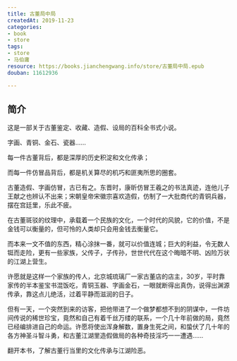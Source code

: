 ```yaml
---
title: 古董局中局
createdAt: 2019-11-23
categories: 
- book
- store
tags: 
- store
- 马伯庸
resource: https://books.jianchengwang.info/store/古董局中局.epub
douban: 11612936

---
```


## 简介

这是一部关于古董鉴定、收藏、造假、设局的百科全书式小说。

字画、青铜、金石、瓷器……

每一件古董背后，都是深厚的历史积淀和文化传承；

而每一件仿冒品背后，都是机关算尽的机巧和匪夷所思的圈套。

古董造假、字画仿冒，古已有之。东晋时，康昕仿冒王羲之的书法真迹，连他儿子王献之也辨认不出来；宋朝皇帝宋徽宗喜欢造假，仿制了一大批商代的青铜兵器，摆在宫廷里，乐此不疲。

在古董斑驳的纹理中，承载着一个民族的文化，一个时代的风貌，它的价值，不是金钱可以衡量的，但可怜的人类却只会用金钱去衡量它。

而本来一文不值的东西，精心涂抹一番，就可以价值连城；巨大的利益，令无数人铤而走险，更有一些家族，父传子，子传孙，世世代代在这个晦暗不明、凶险万状的江湖上营生。

许愿就是这样一个家族的传人，北京城琉璃厂一家古董店的店主，30岁，平时靠家传的半本鉴宝书混饭吃，青铜玉器、字画金石，一眼就断得出真伪，说得出渊源传承，靠这点儿绝活，过着平静而滋润的日子。

但有一天，一个突然到来的访客，把他带进了一个做梦都想不到的阴谋中，一件坊间传说的稀世珍宝，竟然和自己有着千丝万缕的联系，一个几十年前做的局，竟然已经编排进自己的命运。许愿将使出浑身解数，置身生死之间，和蛰伏了几十年的各方神圣斗智斗勇，和古董江湖里造假做局的各种奇技淫巧一一遭遇……

翻开本书，了解古董行当里的文化传承与江湖险恶。